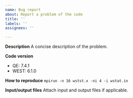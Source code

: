 ```yaml
---
name: Bug report
about: Report a problem of the code
title: ''
labels: ''
assignees: ''

---
```


**Description**
A concise description of the problem.

**Code version**
 - QE: 7.4.1
 - WEST: 6.1.0

**How to reproduce**
`mpirun -n 16 wstst.x -ni 4 -i wstat.in`

**Input/output files**
Attach input and output files if applicable.
